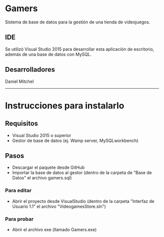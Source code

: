 # Gamers
Sistema de base de datos para la gestión de una tienda de videojuegos.

## IDE
Se utilizó Visual Studio 2015 para desarrollar esta aplicación de escritorio, 
además de una base de datos con MySQL.

## Desarrolladores
Daniel Mitchel

---

# Instrucciones para instalarlo

## Requisitos
* Visual Studio 2015 o superior
* Gestor de base de datos (ej. Wamp server, MySQLworkbench)

## Pasos
* Descargar el paquete desde GitHub
* Importar la base de datos al gestor (dentro de la carpeta de "Base de Datos" el archivo gamers.sql)

### Para editar
* Abrir el proyecto desde VisualStudio (dentro de la carpeta "Interfaz de Usuario 1.1" el archivo "VideogamesStore.sln")

### Para probar
* Abrir el archivo exe (llamado Gamers.exe)
